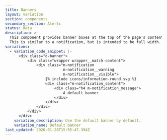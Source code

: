 ```yaml
---
title: Banners
layout: variation
section: components
secondary_section: Alerts
status: Beta
description: >-
  This component provides banner boxes at the top of the page's content.
  This is similar to a notification, but is intended to be full width.
variations:
  - variation_code_snippet: |-
      <div class="o-banner">
          <div class="wrapper wrapper__match-content">
              <div class="m-notification
                          m-notification__warning
                          m-notification__visible">
                  {% include icons/information-round.svg %}
                  <div class="m-notification_content">
                      <div class="h4 m-notification_message">
                          A default banner
                      </div>
                  </div>
              </div>
          </div>
      </div>
    variation_description: Use the default banner by default.
    variation_name: Default banner
last_updated: 2020-01-28T15:55:47.394Z
---
```

